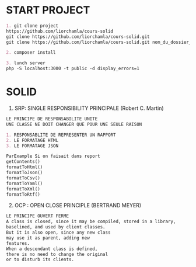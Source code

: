 # START PROJECT

```markdown
1. git clone project
https://github.com/liorchamla/cours-solid
git clone https://github.com/liorchamla/cours-solid.git
git clone https://github.com/liorchamla/cours-solid.git nom_du_dossier_project

2. composer install

3. lunch server
php -S localhost:3000 -t public -d display_errors=1
```

# SOLID
1. SRP: SINGLE RESPONSIBILITY PRINCIPALE (Robert C. Martin)
```markdown
LE PRINCIPE DE RESPONSABILITE UNITE
UNE CLASSE NE DOIT CHANGER QUE POUR UNE SEULE RAISON

1. RESPONSABLITE DE REPRESENTER UN RAPPORT
2. LE FORMATAGE HTML
3. LE FORMATAGE JSON

ParExample Si on faisait dans report
getContents()
formatToHtml()
formatToJson()
formatToCsv()
formatToYaml()
formatToXml()
formatToRtf()
```

2. OCP : OPEN CLOSE PRINCIPLE (BERTRAND MEYER)
```markdown
LE PRINCIPE OUVERT FERME
A class is closed, since it may be compiled, stored in a library,
baselined, and used by client classes.
But it is also open, since any new class
may use it as parent, adding new 
features.
When a descendant class is defined,
there is no need to change the original
or to disturb its clients.
```